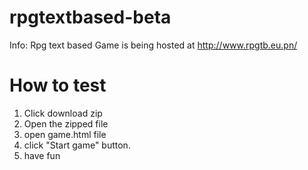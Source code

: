 rpgtextbased-beta
=================
Info: Rpg text based
Game is being hosted at http://www.rpgtb.eu.pn/

How to test
=======================
1. Click download zip
2. Open the zipped file
3. open game.html file
4. click "Start game" button.
5. have fun
